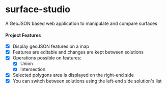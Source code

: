 # surface-studio
A GeoJSON based web application to manipulate and compare surfaces

#### Project Features

- [x] Display geoJSON features on a map
- [x] Features are editable and changes are kept between solutions
- [x] Operations possible on features:
  - [x] Union
  - [x] Intersection
- [x] Selected polygons area is displayed on the right-end side
- [x] You can switch between solutions using the left-end side solution's list